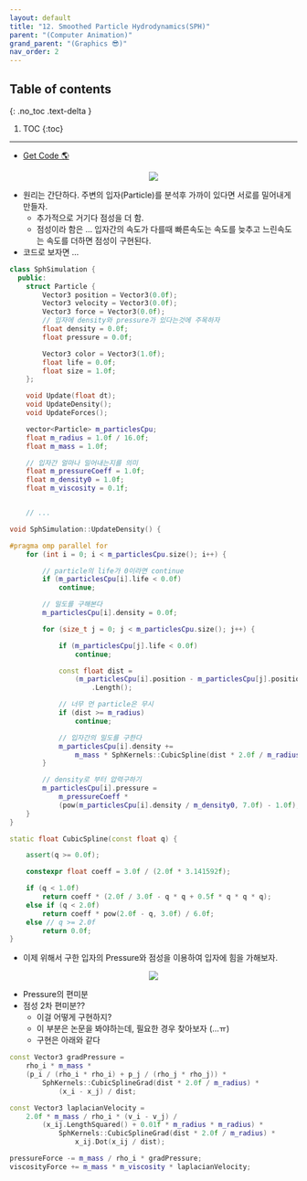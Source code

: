 ```yaml
---
layout: default
title: "12. Smoothed Particle Hydrodynamics(SPH)"
parent: "(Computer Animation)"
grand_parent: "(Graphics 😎)"
nav_order: 2
---
```


## Table of contents
{: .no_toc .text-delta }

1. TOC
{:toc}

---

* [Get Code 🌎](https://github.com/Arthur880708/Graphics_Part4/blob/main/Examples/Ex1503_SphWater.h)

<p align="center">
  <img src="https://taehyungs-programming-blog.github.io/blog/assets/images/graphics/part4/p4-12-1.gif"/>
</p>

* 원리는 간단하다. 주변의 입자(Particle)를 분석후 가까이 있다면 서로를 밀어내게 만들자.
    * 추가적으로 거기다 점성을 더 함.
    * 점성이라 함은 ... 입자간의 속도가 다를때 빠른속도는 속도를 늦추고 느린속도는 속도를 더하면 점성이 구현된다.
* 코드로 보자면 ...

```cpp
class SphSimulation {
  public:
    struct Particle {
        Vector3 position = Vector3(0.0f);
        Vector3 velocity = Vector3(0.0f);
        Vector3 force = Vector3(0.0f);
        // 입자에 density와 pressure가 있다는것에 주목하자
        float density = 0.0f;
        float pressure = 0.0f;

        Vector3 color = Vector3(1.0f);
        float life = 0.0f;
        float size = 1.0f;
    };

    void Update(float dt);
    void UpdateDensity();
    void UpdateForces();

    vector<Particle> m_particlesCpu;
    float m_radius = 1.0f / 16.0f;
    float m_mass = 1.0f;

    // 입자간 얼마나 밀어내는지를 의미
    float m_pressureCoeff = 1.0f;
    float m_density0 = 1.0f;
    float m_viscosity = 0.1f;


    // ...
```

```cpp
void SphSimulation::UpdateDensity() {

#pragma omp parallel for
    for (int i = 0; i < m_particlesCpu.size(); i++) {

        // particle의 life가 0이라면 continue
        if (m_particlesCpu[i].life < 0.0f)
            continue;

        // 밀도를 구해본다
        m_particlesCpu[i].density = 0.0f;

        for (size_t j = 0; j < m_particlesCpu.size(); j++) {

            if (m_particlesCpu[j].life < 0.0f)
                continue;

            const float dist =
                (m_particlesCpu[i].position - m_particlesCpu[j].position)
                    .Length();

            // 너무 먼 particle은 무시
            if (dist >= m_radius)
                continue;

            // 입자간의 밀도를 구한다
            m_particlesCpu[i].density +=
                m_mass * SphKernels::CubicSpline(dist * 2.0f / m_radius);
        }

        // density로 부터 압력구하기
        m_particlesCpu[i].pressure =
            m_pressureCoeff *
            (pow(m_particlesCpu[i].density / m_density0, 7.0f) - 1.0f);
    }
}
```

```cpp
static float CubicSpline(const float q) {

    assert(q >= 0.0f);

    constexpr float coeff = 3.0f / (2.0f * 3.141592f);

    if (q < 1.0f)
        return coeff * (2.0f / 3.0f - q * q + 0.5f * q * q * q);
    else if (q < 2.0f)
        return coeff * pow(2.0f - q, 3.0f) / 6.0f;
    else // q >= 2.0f
        return 0.0f;
}
```

* 이제 위해서 구한 입자의 Pressure와 점성을 이용하여 입자에 힘을 가해보자.

<p align="center">
  <img src="https://taehyungs-programming-blog.github.io/blog/assets/images/graphics/part4/p4-12-1.png"/>
</p>

* Pressure의 편미분
* 점성 2차 편미분??
    * 이걸 어떻게 구현하지?
    * 이 부분은 논문을 봐야하는데, 필요한 경우 찾아보자 (...ㅠ)
    * 구현은 아래와 같다

```cpp
const Vector3 gradPressure =
    rho_i * m_mass *
    (p_i / (rho_i * rho_i) + p_j / (rho_j * rho_j)) *
        SphKernels::CubicSplineGrad(dist * 2.0f / m_radius) *
            (x_i - x_j) / dist;

const Vector3 laplacianVelocity =
    2.0f * m_mass / rho_i * (v_i - v_j) /
        (x_ij.LengthSquared() + 0.01f * m_radius * m_radius) *
            SphKernels::CubicSplineGrad(dist * 2.0f / m_radius) *
                x_ij.Dot(x_ij / dist);

pressureForce -= m_mass / rho_i * gradPressure;
viscosityForce += m_mass * m_viscosity * laplacianVelocity;
```